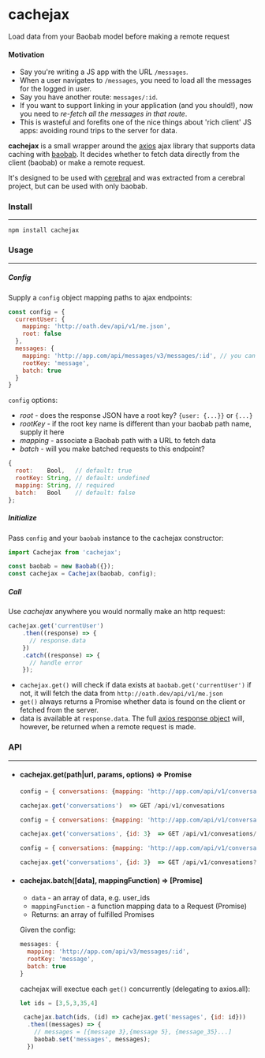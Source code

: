 # cachejax
Load data from your Baobab model before making a remote request

#### Motivation

- Say you're writing a JS app with the URL `/messages`.
- When a user navigates to `/messages`, you need to load all the messages for the logged in user.
- Say you have another route: `messages/:id`.
- If you want to support linking in your application (and you should!), now you need to *re-fetch all the messages in that route*.
- This is wasteful and forefits one of the nice things about 'rich client' JS apps: avoiding round trips to the server for data.

**cachejax** is a small wrapper around the [axios](https://github.com/mzabriskie/axios) ajax library that supports data caching with [baobab](https://github.com/Yomguithereal/baobab). It decides whether to fetch data directly from the client (baobab) or make a remote request.

It's designed to be used with [cerebral](https://github.com/christianalfoni/cerebral) and was extracted from a cerebral project, but can be used with only baobab.

### Install
-------------
`npm install cachejax`

### Usage
--------------
##### Config

Supply a `config` object mapping paths to ajax endpoints:
```js
const config = {
  currentUser: {
    mapping: 'http://oath.dev/api/v1/me.json',
    root: false
  },
  messages: {
    mapping: 'http://app.com/api/messages/v3/messages/:id', // you can use express style routes
    rootKey: 'message',
    batch: true
  }
}
```
`config` options:
- *root*    - does the response JSON have a root key? `{user: {...}}` or `{...}`
- *rootKey* - if the root key name is different than your baobab path name, supply it here
- *mapping* - associate a Baobab path with a URL to fetch data
- *batch*   - will you make batched requests to this endpoint?
```js
{
  root:    Bool,   // default: true
  rootKey: String, // default: undefined
  mapping: String, // required
  batch:   Bool    // default: false
};
```

##### Initialize

Pass `config` and your `baobab` instance to the cachejax constructor:
```js
import Cachejax from 'cachejax';

const baobab = new Baobab({});
const cachejax = Cachejax(baobab, config);
```

##### Call

Use *cachejax* anywhere you would normally make an http request:
```js
cachejax.get('currentUser')
    .then((response) => {
      // response.data
    })
    .catch((response) => {
      // handle error
    });
```

- `cachejax.get()` will check if data exists at `baobab.get('currentUser')` if not, it will fetch the data from `http://oath.dev/api/v1/me.json`
- `get()` always returns a Promise whether data is found on the client or fetched from the server.
- data is available at `response.data`. The full [axios response object](https://github.com/mzabriskie/axios#response-api) will, however,  be returned when a remote request is made.

### API
-------------

- #### cachejax.get(path|url, params, options) => Promise
  
  ```js
  config = { conversations: {mapping: 'http://app.com/api/v1/conversations'} }
  
  cachejax.get('conversations')  => GET /api/v1/convesations
  ```
  
  ```js
  config = { conversations: {mapping: 'http://app.com/api/v1/conversations:id'} }
  
  cachejax.get('conversations', {id: 3}  => GET /api/v1/convesations/3
  ```
  
  ```js
  config = { conversations: {mapping: 'http://app.com/api/v1/conversations'} }
  
  cachejax.get('conversations', {id: 3}  => GET /api/v1/convesations?id=3
  ```
  
- #### cachejax.batch([data], mappingFunction) => [Promise]

  - `data` - an array of data, e.g. user_ids
  - `mappingFunction` - a function mapping data to a Request (Promise)
  - Returns: an array of fulfilled Promises
  
  Given the config:
  ```js
  messages: {
    mapping: 'http://app.com/api/v3/messages/:id',
    rootKey: 'message',
    batch: true
  }
  ```
  
  cachejax will exectue each `get()` concurrently (delegating to axios.all):
  
  ```js
  let ids = [3,5,3,35,4]
  
   cachejax.batch(ids, (id) => cachejax.get('messages', {id: id}))
    .then((messages) => {
      // messages = [{message 3},{message 5}, {message_35}...] 
      baobab.set('messages', messages);
    })
  ```
